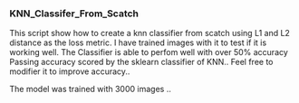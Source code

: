 ### KNN_Classifer_From_Scatch
This script show how to create a knn classifier from scatch using L1 and L2 distance as the loss metric. 
I have trained images with it to test if it is working well.
The Classifier is able to perfom well with over 50% accuracy 
Passing accuracy scored by the sklearn classifier of KNN..
Feel free to modifier it to improve accuracy..

The model was trained with 3000 images ..
